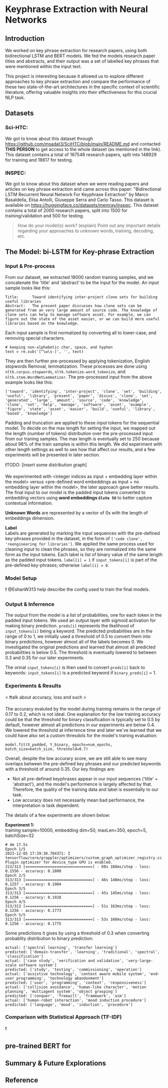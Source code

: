 # Keyphrase Extraction with Neural Networks

## Introduction

We worked on key phrase extraction for research papers, using both bidirectional LSTM and BERT models. We fed the models research paper titles and abstracts, and their output was a set of labelled key phrases that were mentioned within the input text. 

This project is interesting because it allowed us to explore different approaches to key phrase extraction and compare the performance of these two state-of-the-art architectures in the specific context of scientific literature, offering valuable insights into their effectiveness for this crucial NLP task.

## Datasets

### Sci-HTC:

We got to know about this dataset through https://github.com/msadat3/SciHTC/blob/main/README.md and contacted __THIS PERSON__ to get access to the whole dataset (as mentioned in the link). This dataset contains a total of 167546 research papers, split into 148929 for training and 18617 for testing. 

### INSPEC:

We got to know about this dataset when we were reading papers and articles on key phrase extraction and came across this paper: "Bidirectional LSTM Recurrent Neural Network For Keyphrase Extraction" by Marco Basaldella, Elisa Antolli, Giuseppe Serra and Carlo Tasso. This dataset is available on https://huggingface.co/datasets/memray/inspec. This dataset contains a total of 2000 research papers, split into 1500 for training/validation and 500 for testing. 

> How do your model(s) work? (explain) Point out any important details regarding your approaches to unknown words, training, decoding, etc.

## The Model: bi-LSTM for Key-phrase Extraction

### Input & Pre-process

From our dataset, we extracted 18000 random training samples, and we concatenate the 'title' and ‘abstract’ to be the input for the model. An input sample looks like this:

    Title:      Toward identifying inter-project clone sets for building useful libraries
    Abstract:   The present paper discusses how clone sets can be generated from an very large amount of source code. The knowledge of clone sets can help to manage software asset. For example, we can figure out the state of the asset easier, or we can build more useful libraries based on the knowledge.

Each input sample is first normalized by converting all to lower-case, and removing special characters.

    # keeping non-alphabetic char, space, and hyphen
    text = re.sub('[^\w\s-]', '', text)

They are then further pre-processed by applying tokenization, English stopwords Removal, lemmatization. These processes are done using `nltk.corpus.stopwords`, `nltk.tokenize.word_tokenize`, and `nltk.stem.WordNetLemmatizer`. The pre-processed input from the above example looks like this:

    ['toward', 'identifying', 'inter-project', 'clone', 'set', 'building', 'useful', 'library', 'present', 'paper', 'discus', 'clone', 'set', 'generated', 'large', 'amount', 'source', 'code', 'knowledge', 'clone', 'set', 'help', 'manage', 'software', 'asset', 'example', 'figure', 'state', 'asset', 'easier', 'build', 'useful', 'library', 'based', 'knowledge']

Padding and truncation are applied to these input tokens for the sequential model. To decide on the max length for setting the input, we mapped out the length (number of tokens) distribution over the pre-processed input from our traning samples. The max length is eventually set to 250 because about 98% of the train samples is within this length. We did experiment with other length settings as well to see how that affect our results, and a few experiments will be presented in later section.

❗️TODO: [insert some distribution graph]

We experimented with <integer indices as input + embedding layer within the model> versus <pre-defined word embeddings as input + no embedding layer within the model>, the later approach gave better results. The final input to our model is the padded input tokens converted to embedding vectors using **word embeddings `GloVe 50`** to better capture contextual information.

**Unknown Words** are represented by a vector of 0s with the length of embeddings dimension.

**Label**  
Labels are generated by marking the input sequences with the pre-defined key-phrases provided in the dataset, in the form of `['code clone', 'reengineering for libraries']`. We applied the same process used for cleaning input to clean the phrases, so they are normalized into the same form as the input tokens. Each label is list of binary value of the same length as the padded input tokens. `label[i] = 1` if `input_tokens[i]` is part of the pre-defined key-phrases; otherwise `label[i] = 0`.

### Model Setup

❗️
@EshanW313 help describe the config used to train the final models.

### Output & Inferrence

The output from the model is a list of probabilities, one for each token in the padded input tokens. We used an output layer with sigmoid activation for making binary prediction. `preds[i]` represents the likelihood of `input_tokens[i]` being a keyword. The predicted probabilities are in the range of 0 to 1, we initially used a threshold of 0.5 to convert them into binary predictions, however almost all of the labels becomes 0. We investigated the original predictions and learned that almost all predicted probabilities is below 0.5. The threshold is eventually lowered to between 0.3 and 0.35 for our later experiments.

The orinal `input_tokens[i]` is then used to convert `preds[i]` back to keywords: `input_tokens[i]` is a predicted keyword if `binary_preds[i]` = 1.

### Experiments & Results

< ❗️talk about accuracy, loss and such >

The accuracy evaluted by the model during training remains in the range of 0.17 to 0.2, which is not ideal. One explanation for the low training accuracy could be that the threshold for binary classification is typically set to 0.5 by default, however almost all predictions in our experiments are below 0.4. We lowered the threshold at inferrence time and later we've learned that we could have also set a custom thresdols for the model's traning evaluation:

    model.fit(X_padded, Y_binary, epochs=num_epochs, batch_size=batch_size, threshold=0.7)

Overall, despite the low accurary score, we are still able to see many overlaps between the pre-defined key phrases and our predicted keywords with a threshold of around 0.35. Our key findings are:

- Not all pre-defined keyphrases appear in our input sequences ('title' + 'abstract'), and the model's performence is largely affected by that. Therefore, the quality of the training data and label is essentially to our task.
- Low accuracy does not necessarily mean bad performance, the interpretation is task dependent.

The details of a few experiments are shown below:

**Experiment 1:**  
training sample=10000, embedding dim=50, maxLen=350, epoch=5, batchSize=32

    # 4m 17.5s
    Epoch 1/5
    2023-12-05 17:39:38.704371: I tensorflow/core/grappler/optimizers/custom_graph_optimizer_registry.cc:117] Plugin optimizer for device_type GPU is enabled.
    313/313 [==============================] - 60s 168ms/step - loss: 0.1556 - accuracy: 0.1800
    Epoch 2/5
    313/313 [==============================] - 46s 148ms/step - loss: 0.1257 - accuracy: 0.1904
    Epoch 3/5
    313/313 [==============================] - 45s 145ms/step - loss: 0.1256 - accuracy: 0.1928
    Epoch 4/5
    313/313 [==============================] - 51s 163ms/step - loss: 0.1256 - accuracy: 0.1773
    Epoch 5/5
    313/313 [==============================] - 53s 168ms/step - loss: 0.1256 - accuracy: 0.1775

Some predictions it gives by using a threshold of 0.3 when converting probablity distribution to binary prediction:

    actual: ['spectral learning', 'transfer learning']
    predicted: ['domain-transfer', 'learning', 'traditional', 'spectral', 'classification']
    actual: ['case study', 'verification and validation', 'very-large-scale software system']
    predicted: ['study', 'testing', 'commissioning', 'operation']
    actual: ['assistive technology', 'context aware mobile system', 'end-user programming', 'technology abandonment']
    predicted: ['user', 'programming', 'context', 'responsiveness']
    actual: ['collision avoidance', 'human-like character', 'motion planning', 'multiagent system', 'object grasping']
    predicted: ['conquer', 'freewill', 'framework', 'aim']
    actual: ['human-robot interaction', 'mood induction procedure']
    predicted: ['language', 'mood', 'induction', 'procedure']

### Comparison with Statistical Approach (TF-IDF)

❗️

## pre-trained BERT for

## Summary & Future Explorations

## Reference
